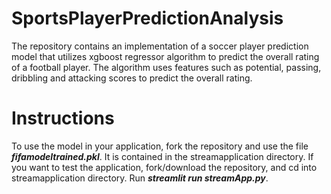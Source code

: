 # SportsPlayerPredictionAnalysis

The repository contains an implementation of a soccer player prediction model that utilizes xgboost regressor algorithm to predict the overall rating of a football player.
The algorithm uses features such as  potential, passing, dribbling and attacking scores to predict the overall rating. 

# Instructions
To use the model in your application, fork the repository and use the file ***fifamodeltrained.pkl***. It is contained in the streamapplication directory.
If you want to test the application, fork/download the repository, and cd into streamapplication directory. 
Run ***streamlit run streamApp.py***.
